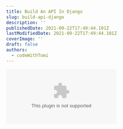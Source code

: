 ```yaml
---
title: Build An API In Django
slug: build-api-django
description: ''
publishedDate: 2021-09-22T17:49:44.101Z
lastModifiedDate: 2021-09-22T17:49:44.101Z
coverImage: ''
draft: false
authors:
  - codeWithTomi
---
```


<Embed
  type="youtube"
  url="https://youtu.be/Zy0k1KnkO9w?t=62"
  title="Build An API In Django"
/>
